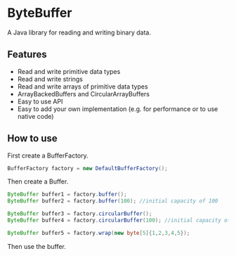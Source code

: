 # ByteBuffer
A Java library for reading and writing binary data.
## Features
* Read and write primitive data types
* Read and write strings
* Read and write arrays of primitive data types
* ArrayBackedBuffers and CircularArrayBuffers
* Easy to use API
* Easy to add your own implementation (e.g. for performance or to use native code)

## How to use
First create a BufferFactory.
```java
BufferFactory factory = new DefaultBufferFactory();
```
Then create a Buffer.
```java
ByteBuffer buffer1 = factory.buffer();
ByteBuffer buffer2 = factory.buffer(100); //initial capacity of 100

ByteBuffer buffer3 = factory.circularBuffer();
ByteBuffer buffer4 = factory.circularBuffer(100); //initial capacity of 100

ByteBuffer buffer5 = factory.wrap(new byte[5]{1,2,3,4,5});
```

Then use the buffer.
```java
```
